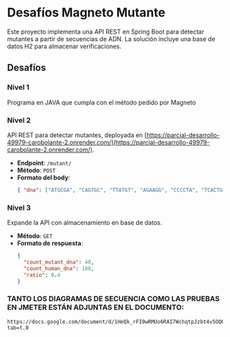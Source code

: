 # Desafíos Magneto Mutante

Este proyecto implementa una API REST en Spring Boot para detectar mutantes a partir de secuencias de ADN. La solución incluye una base de datos H2 para almacenar verificaciones.

## Desafíos

### Nivel 1
Programa en JAVA que cumpla con el método pedido por Magneto
### Nivel 2
API REST para detectar mutantes, deployada en [https://parcial-desarrollo-49979-carobolante-2.onrender.com/](https://parcial-desarrollo-49979-carobolante-2.onrender.com/).
- **Endpoint**: `/mutant/`
- **Método**: `POST`
- **Formato del body**:
  ```json
  { "dna": ["ATGCGA", "CAGTGC", "TTATGT", "AGAAGG", "CCCCTA", "TCACTG"] }
### Nivel 3
Expande la API con almacenamiento en base de datos.

- **Método**: `GET`
- **Formato de respuesta**:
  ```json
  {
    "count_mutant_dna": 40,
    "count_human_dna": 100,
    "ratio": 0.4
  }
### TANTO LOS DIAGRAMAS DE SECUENCIA COMO LAS PRUEBAS EN JMETER ESTÁN ADJUNTAS EN EL DOCUMENTO:

```
https://docs.google.com/document/d/1HeQk_rFI0wRMUo6RAI7WchqtpJzbt4v5OQ0mguy2bNQ/edit?tab=t.0
```
